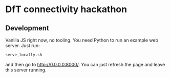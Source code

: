 # DfT connectivity hackathon

## Development

Vanilla JS right now, no tooling. You need Python to run an example web server. Just run:

```bash
serve_locally.sh
```

and then go to <http://0.0.0.0:8000/>. You can just refresh the page and leave this server running.
